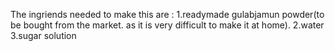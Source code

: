 The ingriends needed to make this are :
1.readymade gulabjamun powder(to be bought from the market. as it is very difficult to make it at home).
2.water
3.sugar solution